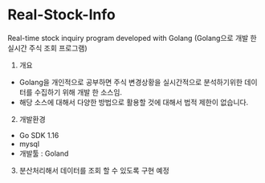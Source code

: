 # Real-Stock-Info
Real-time stock inquiry program developed with Golang (Golang으로 개발 한 실시간 주식 조회 프로그램)

1. 개요
 - Golang을 개인적으로 공부하면 주식 변경상황을 실시간적으로 분석하기위한 데이터를 수집하기 위해 개발 한 소스임.
 - 해당 소스에 대해서 다양한 방법으로 활용할 것에 대해서 법적 제한이 없습니다. 

2. 개발환경 
  - Go SDK 1.16 
  - mysql 
  - 개발툴 : Goland 
  
3. 분산처리해서 데이터를 조회 할 수 있도록 구현 예정

  


